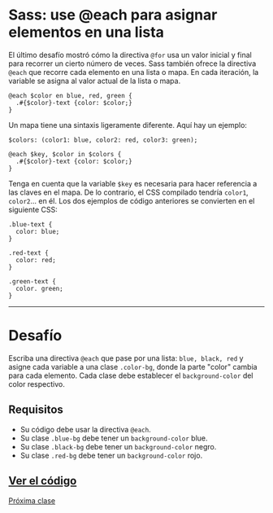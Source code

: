 # Sass: use @each para asignar elementos en una lista

El último desafío mostró cómo la directiva `@for` usa un valor inicial y final para recorrer un cierto número de veces. Sass también ofrece la directiva `@each` que recorre cada elemento en una lista o mapa. En cada iteración, la variable se asigna al valor actual de la lista o mapa.

````
@each $color en blue, red, green {
  .#{$color}-text {color: $color;}
}
````

Un mapa tiene una sintaxis ligeramente diferente. Aquí hay un ejemplo:

````
$colors: (color1: blue, color2: red, color3: green);

@each $key, $color in $colors {
  .#{$color}-text {color: $color;}
}
````

Tenga en cuenta que la variable `$key` es necesaria para hacer referencia a las claves en el mapa. De lo contrario, el CSS compilado tendría `color1`, `color2`... en él. Los dos ejemplos de código anteriores se convierten en el siguiente CSS:

````
.blue-text {
  color: blue;
}

.red-text {
  color: red;
}

.green-text {
  color. green;
}
````
----

# Desafío
Escriba una directiva `@each` que pase por una lista: `blue, black, red` y asigne cada variable a una clase `.color-bg`, donde la parte "color" cambia para cada elemento. Cada clase debe establecer el `background-color` del color respectivo.

## Requisitos
+ Su código debe usar la directiva `@each`.
+ Su clase `.blue-bg` debe tener un `background-color` blue.
+ Su clase `.black-bg` debe tener un `background-color` negro.
+ Su clase `.red-bg` debe tener un `background-color` rojo.

[Ver el código](https://codepen.io/sebastiantorres86/pen/OJVWZJO)
----
[Próxima clase](https://github.com/sebastiantorres86/Curso-Sass/blob/master/07-aplicar-un-estilo-hasta-que-se-cumpla-una-condicion-cpn-%40while.md)